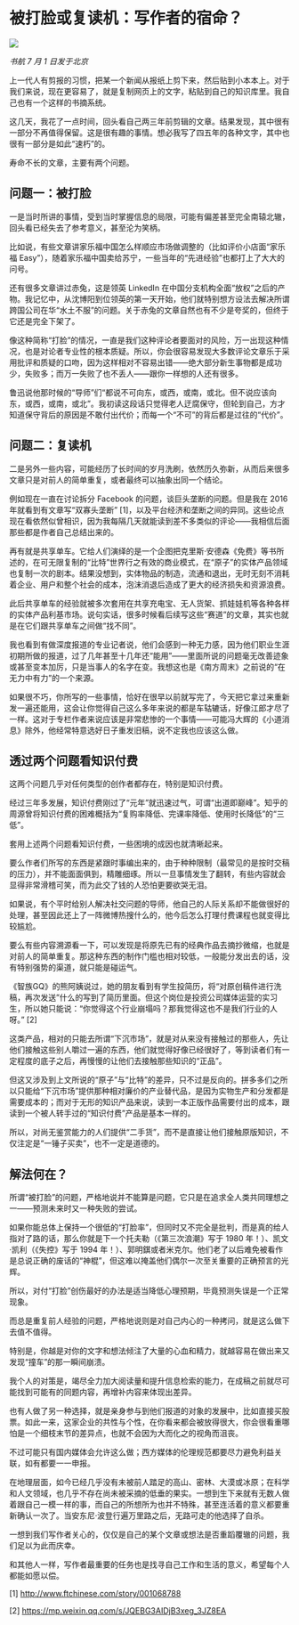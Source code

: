 # 被打脸或复读机：写作者的宿命？

![](http://ww1.sinaimg.cn/large/4b91f9d5gy1g4kon9f89cj20lp0dkk4y.jpg)

*书航 7 月 1 日发于北京*

上一代人有剪报的习惯，把某一个新闻从报纸上剪下来，然后贴到小本本上。对于我们来说，现在更容易了，就是复制网页上的文字，粘贴到自己的知识库里。我自己也有一个这样的书摘系统。

这几天，我花了一点时间，回头看自己两三年前剪辑的文章。结果发现，其中很有一部分不再值得保留。这是很有趣的事情。想必我写了四五年的各种文字，其中也很有一部分是如此“速朽”的。

寿命不长的文章，主要有两个问题。

## 问题一：被打脸

一是当时所讲的事情，受到当时掌握信息的局限，可能有偏差甚至完全南辕北辙，回头看已经失去了参考意义，甚至沦为笑柄。

比如说，有些文章讲家乐福中国怎么样顺应市场做调整的（比如评价小店面“家乐福 Easy”），随着家乐福中国卖给苏宁，一些当年的“先进经验”也都打上了大大的问号。

还有很多文章讲过赤兔，这是领英 LinkedIn 在中国分支机构全面“放权”之后的产物。我记忆中，从沈博阳到位领英的第一天开始，他们就特别想方设法去解决所谓跨国公司在华“水土不服”的问题。关于赤兔的文章自然也有不少是夸奖的，但终于它还是完全下架了。

像这种简称“打脸”的情况，一直是我们这种评论者要面对的风险，万一出现这种情况，也是对论者专业性的根本质疑。所以，你会很容易发现大多数评论文章乐于采用批评和质疑的口吻，因为这样相对不容易出错——绝大部分新生事物都是成功少，失败多；而万一失败了也不丢人——跟你一样想的人还有很多。

鲁迅说他那时候的“导师”们“都说不可向东，或西，或南，或北。但不说应该向东，或西，或南，或北”。我初读这段话只觉得老人迂腐保守，但轮到自己，方才知道保守背后的原因是不敢付出代价；而每一个“不可”的背后都是过往的“代价”。

## 问题二：复读机

二是另外一些内容，可能经历了长时间的岁月洗刷，依然历久弥新，从而后来很多文章只是对前人的简单重复，或者最终可以抽象出同一个结论。

例如现在一直在讨论拆分 Facebook 的问题，谈巨头垄断的问题。但是我在 2016 年就看到有文章写“双寡头垄断” [1]，以及平台经济和垄断之间的异同。这些论点现在看依然似曾相识，因为我每隔几天就能读到差不多类似的评论——我相信后面那些都是作者自己总结出来的。

再有就是共享单车。它给人们演绎的是一个企图把克里斯·安德森《免费》等书所述的，在可无限复制的“比特”世界行之有效的商业模式，在“原子”的实体产品领域也复制一次的剧本。结果没想到，实体物品的制造，流通和退出，无时无刻不消耗着企业、用户和整个社会的成本，泡沫消退后造成了更大的经济损失和资源浪费。

此后共享单车的经验就被多次套用在共享充电宝、无人货架、抓娃娃机等各种各样的实体产品利基市场。说句实话，很多时候看后续写这些“赛道”的文章，其实也就是在它们跟共享单车之间做“找不同”。

我也看到有做深度报道的专业记者说，他们会感到一种无力感，因为他们职业生涯初期所做的报道，过了几年甚至十几年还“能用”——里面所说的问题毫无改善迹象或甚至变本加厉，只是当事人的名字在变。我想这也是《南方周末》之前说的“在无力中有力”的一个来源。

如果很不巧，你所写的一些事情，恰好在很早以前就写完了，今天把它拿过来重新发一遍还能用，这会让你觉得自己这么多年来说的都是车轱辘话，好像江郎才尽了一样。这对于专栏作者来说应该是非常悲惨的一个事情——可能冯大辉的《小道消息》除外，他经常特意选好日子重发旧稿，说不定我也应该这么做。

## 透过两个问题看知识付费

这两个问题几乎对任何类型的创作者都存在，特别是知识付费。

经过三年多发展，知识付费刚过了“元年”就迅速过气，可谓“出道即巅峰”。知乎的周源曾将知识付费的困难概括为“复购率降低、完课率降低、使用时长降低”的“三低”。

套用上述两个问题看知识付费，一些困境的成因也就清晰起来。

要么作者们所写的东西是紧跟时事编出来的，由于种种限制（最常见的是按时交稿的压力），并不能面面俱到，精雕细琢。所以一旦事情发生了翻转，有些内容就会显得非常滑稽可笑，而为此交了钱的人恐怕更要欲哭无泪。

如果说，有个平时给别人解决社交问题的导师，他自己的人际关系却不能做很好的处理，甚至因此还上了一阵微博热搜什么的，他今后怎么打理付费课程也就变得比较尴尬。

要么有些内容溯源看一下，可以发现是将原先已有的经典作品去摘抄微缩，也就是对前人的简单重复。那这种东西的制作门槛也相对较低，一般能分发出去的话，没有特别强势的渠道，就只能是碰运气。

《智族GQ》的熊阿姨说过，她的朋友看到有学生投简历，将“对原创稿件进行洗稿，再次发送”什么的写到了简历里面。但这个岗位是投资公司媒体运营的实习生，所以她只能说：“你觉得这个行业崩塌吗？那我觉得这也不是我们行业的人呀。” [2]

这类产品，相对的只能去所谓“下沉市场”，就是对从来没有接触过的那些人，先让他们接触这些别人嚼过一遍的东西，他们就觉得好像已经很好了，等到读者们有一定程度的底子之后，再慢慢的让他们去接触那些知识的“正品”。

但这又涉及到上文所说的“原子”与“比特”的差异，只不过是反向的。拼多多们之所以只能给“下沉市场”提供那种相对廉价的产业替代品，是因为实物生产和分发都是需要成本的；而对于无形的知识产品来说，读到一本正版作品需要付出的成本，跟读到一个被人转手过的“知识付费”产品是基本一样的。

所以，对尚无鉴赏能力的人们提供“二手货”，而不是直接让他们接触原版知识，不仅注定是“一锤子买卖”，也不一定是道德的。

## 解法何在？

所谓“被打脸”的问题，严格地说并不能算是问题，它只是在追求全人类共同理想之一——预测未来时又一种失败的尝试。

如果你能总体上保持一个很低的“打脸率”，但同时又不完全是批判，而是真的给人指对了路的话，那么你就是下一个托夫勒（《第三次浪潮》写于 1980 年！）、凯文·凯利（《失控》写于 1994 年！）、郭明錤或者米克尔。他们老了以后难免被看作是总说正确的废话的“神棍”，但这难以掩盖他们偶尔一次至关重要的正确预言的光辉。

所以，对付“打脸”创伤最好的办法是适当降低心理预期，毕竟预测失误是一个正常现象。

而总是重复前人经验的问题，严格地说则是对自己内心的一种拷问，就是这么做下去值不值得。

特别是，你越是对你的文字和想法倾注了大量的心血和精力，就越容易在做出来又发现“撞车”的那一瞬间崩溃。

我个人的对策是，竭尽全力加大阅读量和提升信息检索的能力，在成稿之前就尽可能找到可能有的同题内容，再增补内容来体现出差异。

也有人做了另一种选择，就是亲身参与到他们报道的对象的发展中，比如直接买股票。如此一来，这家企业的共性与个性，在你看来都会被放得很大，你会很看重哪怕是一个细枝末节的差异点，也就不会因为大而化之的视角而沮丧。

不过可能只有国内媒体会允许这么做；西方媒体的伦理规范都要尽力避免利益关联，如有都要一一申报。

在地理层面，如今已经几乎没有未被前人踏足的高山、密林、大漠或冰原；在科学和人文领域，也几乎不存在尚未被采摘的低垂的果实。一想到生下来就有无数人做着跟自己一模一样的事，而自己的所想所为也并不特殊，甚至连活着的意义都要重新确认一次了。当安东尼·波登行遍万里路之后，无路可走的他选择了自杀。

一想到我们写作者关心的，仅仅是自己的某个文章或想法是否重蹈覆辙的问题，我们足以为此而庆幸。

和其他人一样，写作者最重要的任务也是找寻自己工作和生活的意义，希望每个人都能如愿以偿。

[1] http://www.ftchinese.com/story/001068788

[2] https://mp.weixin.qq.com/s/JQEBG3AIDjB3xeg_3JZ8EA